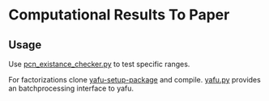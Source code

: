 # Computational Results To Paper

## Usage

Use [pcn_existance_checker.py](./ff_pcn/pcn_existance_checker.py) to test specific ranges.

For factorizations clone [yafu-setup-package](https://github.com/KingBowser/yafu-setup-package) and compile.
[yafu.py](./ff_pcn/yafu.py) provides an batchprocessing interface to yafu.
